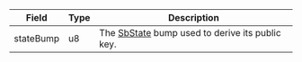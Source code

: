 | Field     | Type | Description                                                                     |
| --------- | ---- | ------------------------------------------------------------------------------- |
| stateBump | u8   | The [SbState](/solana/idl/accounts/sbstate) bump used to derive its public key. |
